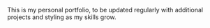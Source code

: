 This is my personal portfolio, to be updated regularly with additional projects and styling as my skills grow.
